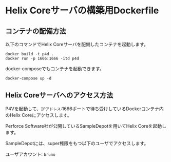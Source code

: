 # Helix Coreサーバの構築用Dockerfile

## コンテナの配備方法
以下のコマンドでHelix Coreサーバを配備したコンテナを起動します。
```
docker build -t p4d .
docker run -p 1666:1666 -itd p4d
```

docker-composeでもコンテナを起動できます。
```
docker-compose up -d
```

## Helix Coreサーバへのアクセス方法
P4Vを起動して、`IPアドレス`:1666ポートで待ち受けしているDockerコンテナ内のHelix Coreにアクセスします。

Perforce Software社が公開しているSampleDepotを用いてHelix Coreを起動します。

SampleDepotには、super権限をもつ以下のユーザでアクセスします。

ユーザアカウント: `bruno`
